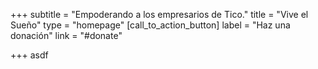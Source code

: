 +++
subtitle = "Empoderando a los empresarios de Tico."
title = "Vive el Sueño"
type = "homepage"
[call_to_action_button]
label = "Haz una donación"
link = "#donate"

+++
asdf
